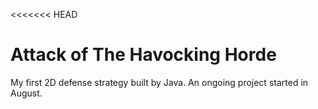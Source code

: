 <<<<<<< HEAD
# Attack of The Havocking Horde

My first 2D defense strategy built by Java.
An ongoing project started in August.
